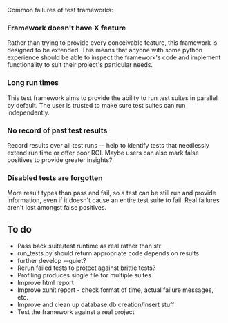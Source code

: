 Common failures of test frameworks:

### Framework doesn't have X feature

Rather than trying to provide every conceivable feature, this framework is designed to be extended. This means that anyone with some python experience should be able to inspect the framework's code and implement functionality to suit their project's particular needs.

### Long run times

This test framework aims to provide the ability to run test suites in parallel by default. The user is trusted to make sure test suites can run independently.

### No record of past test results

Record results over all test runs -- help to identify tests that needlessly extend run time or offer poor ROI. Maybe users can also mark false positives to provide greater insights?

### Disabled tests are forgotten

More result types than pass and fail, so a test can be still run and provide information, even if it doesn't cause an entire test suite to fail. Real failures aren't lost amongst false positives.

## To do

- Pass back suite/test runtime as real rather than str
- run_tests.py should return appropriate code depends on results
- further develop --quiet?
- Rerun failed tests to protect against brittle tests?
- Profiling produces single file for multiple suites
- Improve html report
- Improve xunit report - check format of time, actual failure messages, etc.
- Improve and clean up database.db creation/insert stuff
- Test the framework against a real project
